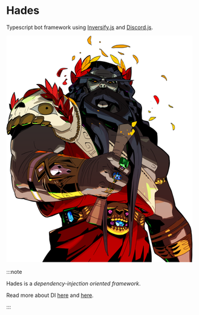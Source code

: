 
# Hades

Typescript bot framework using [Inversify.js](https://inversify.io/) and [Discord.js](https://discord.js.org/#/).

<p align="center">

![hades.png](../../../../libs/hades/hades.png)

</p>

:::note

Hades is a <i>dependency-injection oriented framework</i>.

Read more about DI <a href="./docs/solid-code.md">here</a> and <a href="./docs/di.md">here</a>.

:::